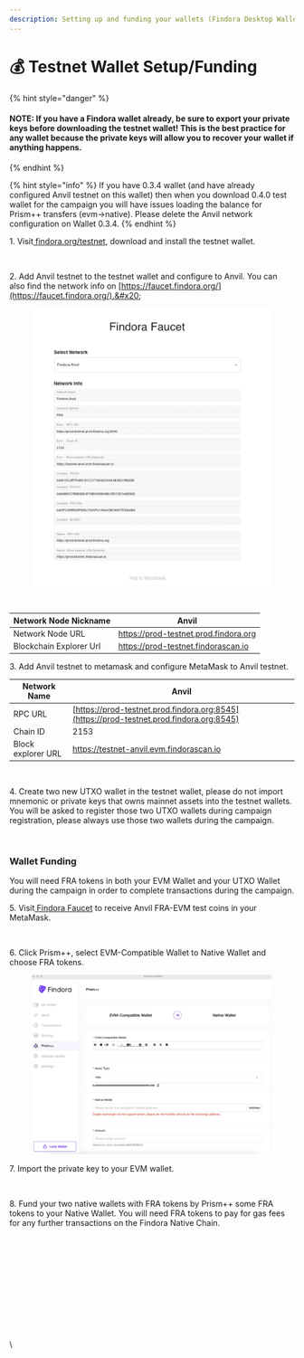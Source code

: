 ```yaml
---
description: Setting up and funding your wallets (Findora Desktop Wallet)
---
```


# 💰 Testnet Wallet Setup/Funding

{% hint style="danger" %}
#### NOTE: If you have a Findora wallet already, be sure to export your private keys before downloading the testnet wallet! This is the best practice for any wallet because the private keys will allow you to recover your wallet if anything happens.


{% endhint %}

{% hint style="info" %}
If you have 0.3.4 wallet (and have already configured Anvil testnet on this wallet) then when you download 0.4.0 test wallet for the campaign you will have issues loading the balance for Prism++ transfers (evm->native). Please delete the Anvil network configuration on Wallet 0.3.4.&#x20;
{% endhint %}

1\. Visit[ findora.org/testnet](https://www.findora.org/testnet), download and install the testnet wallet.&#x20;

<figure><img src="https://lh6.googleusercontent.com/qpSFAB2-FTQ5rVvwJrTzuEVlzsZgB__iLsktNefUkIggUOIlsxzEVcfcuVBD1WVmff4Gxb9nOGuBBkwiiLyWgQCu1yOS9LVvNDtGI6taAEhQEnaYpa-ROJxQHe9wAJMW3Qo-_5kyjZSQDl9g7MM-ACA" alt=""><figcaption></figcaption></figure>

2\. Add Anvil testnet to the testnet wallet and configure to Anvil. You can also find the network info on [https://faucet.findora.org/](https://faucet.findora.org/).&#x20;

<figure><img src="../../../../.gitbook/assets/image (29).png" alt=""><figcaption></figcaption></figure>

<figure><img src="https://lh4.googleusercontent.com/ahwYadv3dXQLNBWFnwTQArGKZOIdWuGzI0AC2-MF3Fz6EFUIsVqh6CVsgui1TwEXc9Zm5FZA_4PPUic0oIVglFwSkeaGzJBI5E54F8L5jRZ6TGOUknoLsteb69SiwZZfCrZRfBtDsbIl5dUrAH0Hmzo" alt=""><figcaption></figcaption></figure>

| Network Node Nickname   | Anvil                                 |
| ----------------------- | ------------------------------------- |
| Network Node URL        | https://prod-testnet.prod.findora.org |
| Blockchain Explorer Url | https://prod-testnet.findorascan.io   |

3\. Add Anvil testnet to metamask and configure MetaMask to Anvil testnet.&#x20;

| Network Name       | Anvil                                                                                    |
| ------------------ | ---------------------------------------------------------------------------------------- |
| RPC URL            | [https://prod-testnet.prod.findora.org:8545](https://prod-testnet.prod.findora.org:8545) |
| Chain ID           | 2153                                                                                     |
| Block explorer URL | https://testnet-anvil.evm.findorascan.io                                                 |

<figure><img src="https://lh6.googleusercontent.com/g1PDPPV3mTtk9IK277qbnNlEjbdeyfKbe_ilfYnYG5qCL0OGr0ET0HChK6SlUz6--cqSAWw83JzslveHMcK8imdGS_rj0gDDTuwmzWt-SOGvZFd5sx5QCIIBiz2wPHH5dXopSU5mvJVWZQU2AFp-tiY" alt=""><figcaption></figcaption></figure>

4\. Create two new UTXO wallet in the testnet wallet, please do not import mnemonic or private keys that owns mainnet assets into the testnet wallets. You will be asked to register those two UTXO wallets during campaign registration, please always use those two wallets during the campaign.&#x20;

<figure><img src="https://lh5.googleusercontent.com/CfrI5c-6qp5KkvJX6cJzPEvIJeYfXGoQwbTx1wXYjjlfLe5ns2EJRDO_bT0gTqQHs71VQf5UJKxdGe_0bUVaI1AFWOctpX8nmhNAdk6TBZsRYMHyjoW_nVmmQbtJTWr9c-8aMgZPgLMFmEm5MNq0X7c" alt=""><figcaption></figcaption></figure>

### Wallet Funding

You will need FRA tokens in both your EVM Wallet and your UTXO Wallet during the campaign in order to complete transactions during the campaign.

5\. Visit[ Findora Faucet](https://faucet.findora.org/) to receive Anvil FRA-EVM test coins in your MetaMask.&#x20;

<figure><img src="https://lh4.googleusercontent.com/HU9P3Qbjd3CvF5eiu55EF0I31xCUIe3Ikds9zIE0_fwrlQPWmZyGgA46CD77g1qsZPh-96Ratq1GQ6DU1Km0Utjcex9pBc5xhnoHCvZSjCL8cHCrlaaiemZFJ3-tSw2W86e0IcxRiRyvttABKZml9cI" alt=""><figcaption></figcaption></figure>

6\. Click Prism++, select EVM-Compatible Wallet to Native Wallet and choose FRA tokens.&#x20;

<figure><img src="../../../../.gitbook/assets/image (1) (8).png" alt=""><figcaption></figcaption></figure>

7\. Import the private key to your EVM wallet.

<figure><img src="https://lh5.googleusercontent.com/aFYGy37jdixnHrb_TD_0BKtXWu6Ns0ExBLVcn3lzbvt9tjGay0amCA9xoeRh8E2JCQ6OjFxoaWk5sAahXoohydcxdI6HtRQsu0_u_jLEo51YW3w2NA1L2zXZyZ1ddjtJQv0CRsxRLHH6qUI-iLquZTQ" alt=""><figcaption></figcaption></figure>

8\. Fund your two native wallets with FRA tokens by Prism++ some FRA tokens to your Native Wallet. You will need FRA tokens to pay for gas fees for any further transactions on the Findora Native Chain.&#x20;

<figure><img src="https://lh5.googleusercontent.com/NhCt9UVW0LvGDw4aWRqlnebwzDfOfS13A5GNiyWbCH69DEsS9DFVz70jxi73t2sXZfo0bB4_1JOs4wDkavM5OCDSiGcZqDzoUuk56PhRl6bXH0ilzLCl5FGAQih_kqvchZa2YaUCWQM7IycAKijkf3Q" alt=""><figcaption></figcaption></figure>

\
\
\
\
\
\
\
\
\
\


##
